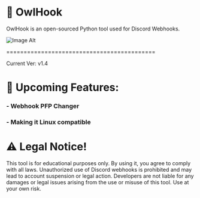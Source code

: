 # 🦉 OwlHook
OwlHook is an open-sourced Python tool used for Discord Webhooks.

![Image Alt](https://github.com/3elk/OwlHook/blob/27e1f559d3d0ffd78b28fccffc208088b5256558/media/Screenshot%202025-02-09%20162114.png)

===========================================

Current Ver: v1.4

# 📃 Upcoming Features:
### - Webhook PFP Changer
### - Making it Linux compatible

# ⚠️ Legal Notice!

This tool is for educational purposes only. By using it, you agree to comply with all laws. Unauthorized use of Discord webhooks is prohibited and may lead to account suspension or legal action.
Developers are not liable for any damages or legal issues arising from the use or misuse of this tool. Use at your own risk.
